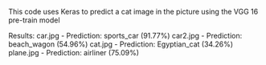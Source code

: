 This code uses Keras to predict a cat image in the picture using the VGG 16 pre-train model

Results:
    car.jpg - Prediction: sports_car (91.77%)
    car2.jpg - Prediction: beach_wagon (54.96%)
    cat.jpg - Prediction: Egyptian_cat (34.26%)
    plane.jpg - Prediction: airliner (75.09%)